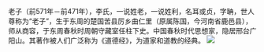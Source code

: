 老子（前571年－前471年），李氏，一说姓老，一说姓利，名耳或贞，字聃，世人尊称为“老子”，生于东周的楚国苦县厉乡曲仁里（原属陈国，今河南省鹿邑县），师从商容，于东周春秋时周朝守藏室任柱下史。中国春秋时代思想家，隐居邢台广阳山。其著作被人们广泛称为《道德经》，为道家和道教的经典。
![](https://testingcf.jsdelivr.net/gh/jarlin8/OSS@main/backup/1672929142258inconfont.jpg)